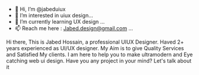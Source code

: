 - 👋 Hi, I’m @jabeduiux
- 👀 I’m interested in uiux design...
- 🌱 I’m currently learning UX design ...
- 📫 Reach me here :  Jabed.design@gmail.com ...

Hi there, This is Jabed Hossain, a professional UIUX Designer. Haved 2+ years experienced as UI/UX designer. My Aim is to give Quality Services and Satisfied My clients. I am here to help you to make ultramodern and Eye catching web ui design. Have you any project in your mind? Let's talk about it
